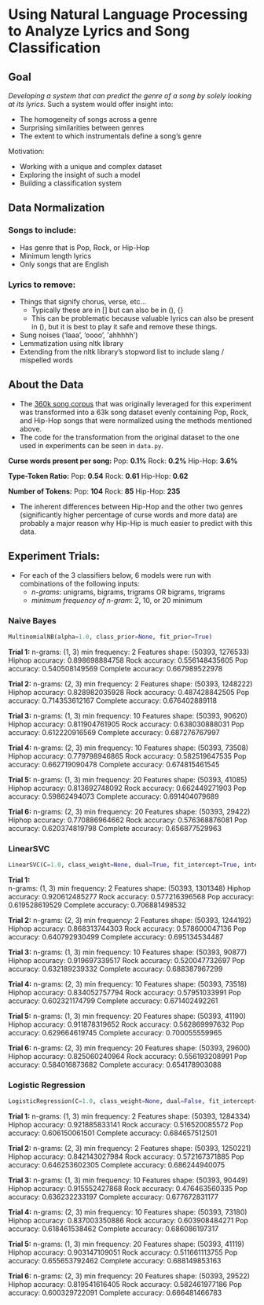 # Using Natural Language Processing to Analyze Lyrics and Song Classification

## Goal

*Developing a system that can predict the genre of a song by solely looking at its lyrics.*
Such a system would offer insight into: 
- The homogeneity of songs across a genre 
- Surprising similarities between genres
- The extent to which instrumentals define a song’s genre

Motivation:
- Working with a unique and complex dataset
- Exploring the insight of such a model
- Building a classification system


## Data Normalization

### Songs to include:
- Has genre that is Pop, Rock, or Hip-Hop
- Minimum length lyrics
- Only songs that are English

### Lyrics to remove:
- Things that signify chorus, verse, etc...
  - Typically these are in [] but can also be in (), {}
  - This can be problematic because valuable lyrics can also be present in (), but it is best to play it safe and remove these things.
- Sung noises (‘laaa’, ‘oooo’, 'ahhhhh')
- Lemmatization using nltk library
- Extending from the nltk library’s stopword list to include slang / mispelled words


## About the Data

- The [360k song corpus](https://www.kaggle.com/gyani95/380000-lyrics-from-metrolyrics) that was originally leveraged for this experiment was transformed into a 63k song dataset evenly containing Pop, Rock, and Hip-Hop songs that were normalized using the methods mentioned above.
- The code for the transformation from the original dataset to the one used in experiments can be seen in `data.py`.

**Curse words present per song:**
Pop: **0.1%**
Rock: **0.2%**
Hip-Hop: **3.6%**

**Type-Token Ratio:**
Pop: **0.54**
Rock: **0.61**
Hip-Hop: **0.62**

**Number of Tokens:**
Pop: **104**
Rock: **85**
Hip-Hop: **235**

- The inherent differences between Hip-Hop and the other two genres (significantly higher percentage of curse words and more data) are probably a major reason why Hip-Hip is much easier to predict with this data.

## Experiment Trials:
- For each of the 3 classifiers below, 6 models were run with combinations of the following inputs:
  - *n-grams*: unigrams, bigrams, trigrams OR bigrams, trigrams
  - *minimum frequency of n-gram*: 2, 10, or 20 minimum

### Naive Bayes

```Python
MultinomialNB(alpha=1.0, class_prior=None, fit_prior=True)
```
  
**Trial 1:**
n-grams: (1, 3)
min frequency: 2
Features shape: (50393, 1276533)
Hiphop accuracy: 0.898698884758
Rock accuracy: 0.556148435605
Pop accuracy: 0.540508149569
Complete accuracy: 0.667989522978

**Trial 2:** 
n-grams: (2, 3)
min frequency: 2
Features shape: (50393, 1248222)
Hiphop accuracy: 0.828982035928
Rock accuracy: 0.487428842505
Pop accuracy: 0.714353612167
Complete accuracy: 0.676402889118

**Trial 3:** 
n-grams: (1, 3)
min frequency: 10
Features shape: (50393, 90620)
Hiphop accuracy: 0.811904761905
Rock accuracy: 0.638030888031
Pop accuracy: 0.612220916569
Complete accuracy: 0.687276767997

**Trial 4:** 
n-grams: (2, 3)
min frequency: 10
Features shape: (50393, 73508)
Hiphop accuracy: 0.779798946865
Rock accuracy: 0.582519647535
Pop accuracy: 0.662719090478
Complete accuracy: 0.674815461545

**Trial 5:**
n-grams: (1, 3)
min frequency: 20
Features shape: (50393, 41085)
Hiphop accuracy: 0.813692748092
Rock accuracy: 0.662449271903
Pop accuracy: 0.59862494073
Complete accuracy: 0.691404079689

**Trial 6:** 
n-grams: (2, 3)
min frequency: 20
Features shape: (50393, 29422)
Hiphop accuracy: 0.770886964662
Rock accuracy: 0.576368876081
Pop accuracy: 0.620374819798
Complete accuracy: 0.656877529963

### LinearSVC

```Python
LinearSVC(C=1.0, class_weight=None, dual=True, fit_intercept=True, intercept_scaling=1, loss='squared_hinge', max_iter=1000, multi_class='ovr', penalty='l2', random_state=None, tol=0.0001, verbose=0)
```

**Trial 1:**  
n-grams: (1, 3)
min frequency: 2
Features shape: (50393, 1301348)
Hiphop accuracy: 0.920612485277
Rock accuracy: 0.577216396568
Pop accuracy: 0.619528619529
Complete accuracy: 0.706881498532

**Trial 2:** 
n-grams: (2, 3)
min frequency: 2
Features shape: (50393, 1244192)
Hiphop accuracy: 0.868313744303
Rock accuracy: 0.578600047136
Pop accuracy: 0.640792930499
Complete accuracy: 0.695134534487

**Trial 3:**
n-grams: (1, 3)
min frequency: 10
Features shape: (50393, 90877)
Hiphop accuracy: 0.919697339517
Rock accuracy: 0.520047732697
Pop accuracy: 0.632189239332
Complete accuracy: 0.688387967299

**Trial 4:** 
n-grams: (2, 3)
min frequency: 10
Features shape: (50393, 73518)
Hiphop accuracy: 0.834052757794
Rock accuracy: 0.57951033991
Pop accuracy: 0.602321174799
Complete accuracy: 0.671402492261

**Trial 5:** 
n-grams: (1, 3)
min frequency: 20
Features shape: (50393, 41190)
Hiphop accuracy: 0.911878319652
Rock accuracy: 0.562869997632
Pop accuracy: 0.629664619745
Complete accuracy: 0.700055559965

**Trial 6:** 
n-grams: (2, 3)
min frequency: 20
Features shape: (50393, 29600)
Hiphop accuracy: 0.825060240964
Rock accuracy: 0.556193208991
Pop accuracy: 0.584016873682
Complete accuracy: 0.654178903088

### Logistic Regression

```Python
LogisticRegression(C=1.0, class_weight=None, dual=False, fit_intercept=True, intercept_scaling=1, max_iter=100, multi_class='warn', n_jobs=None, penalty='l2', random_state=0, solver='warn', tol=0.0001, verbose=0, warm_start=False)
```

**Trial 1:** 
n-grams: (1, 3)
min frequency: 2
Features shape: (50393, 1284334)
Hiphop accuracy: 0.921885833141
Rock accuracy: 0.516520085572
Pop accuracy: 0.606150061501
Complete accuracy: 0.684657512501

**Trial 2:** 
n-grams: (2, 3)
min frequency: 2
Features shape: (50393, 1250221)
Hiphop accuracy: 0.842143027984
Rock accuracy: 0.572167371885
Pop accuracy: 0.646253602305
Complete accuracy: 0.686244940075

**Trial 3:**
n-grams: (1, 3)
min frequency: 10
Features shape: (50393, 90449)
Hiphop accuracy: 0.915552427868
Rock accuracy: 0.476463560335
Pop accuracy: 0.636232233197
Complete accuracy: 0.677672831177

**Trial 4:** 
n-grams: (2, 3)
min frequency: 10
Features shape: (50393, 73180)
Hiphop accuracy: 0.837003350886
Rock accuracy: 0.603908484271
Pop accuracy: 0.618461538462
Complete accuracy: 0.686086197317

**Trial 5:** 
n-grams: (1, 3)
min frequency: 20
Features shape: (50393, 41119)
Hiphop accuracy: 0.903147109051
Rock accuracy: 0.511661113755
Pop accuracy: 0.655653792462
Complete accuracy: 0.688149853163

**Trial 6:** 
n-grams: (2, 3)
min frequency: 20
Features shape: (50393, 29522)
Hiphop accuracy: 0.819541616405
Rock accuracy: 0.582461977186
Pop accuracy: 0.600329722091
Complete accuracy: 0.666481466783